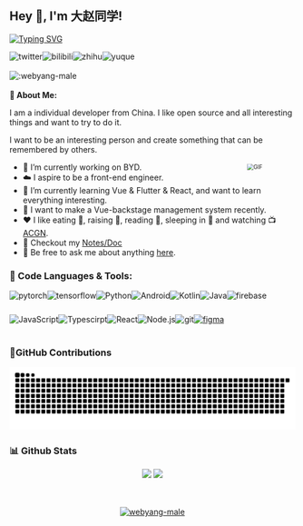 ## Hey 👋, I'm 大赵同学!

<!-- ![](https://visitor-badge.glitch.me/badge?page_id=webyang-male) -->
<p> 
<a href="https://git.io/typing-svg"><img src="https://readme-typing-svg.demolab.com?font=Fira+Code&pause=1000&color=1B91FF&width=435&lines=%E4%B8%8D%E4%BC%9A%E5%89%8D%E7%AB%AF%E7%9A%84%E6%B5%8B%E8%AF%95%E4%B8%8D%E6%98%AF%E5%A5%BD%E8%BF%90%E7%BB%B4" alt="Typing SVG" /></a>
</p>

<a href='https://twitter.com/realZhaoYang'><img align='left' alt="twitter" src="/assets/twitter.svg" height='18px'/></a>
<a href='https://space.bilibili.com/284523421'><img align='left' alt="bilibili" src="/assets/bilibili.svg" height='18px'/></a>
<a href='https://www.zhihu.com/people/shi-guang-fu-bi'><img align='left' alt="zhihu" src="/assets/bhu.svg" height='18px'/></a>
<a href='https://www.yuque.com/real_zy'><img align='left' alt="yuque" src="/assets/yuque.svg" height='18px'/></a>
<br>
<br>
<img src="https://count.getloli.com/get/@:webyang-male" alt=":webyang-male" />
<br>
<br>
**🧐  About Me:**

I am a individual developer from China. I like open source and all interesting things and want to try to do it.

I want to be an interesting person and create something that can be remembered by others.

<img align="right"  alt="GIF" src="https://raw.githubusercontent.com/rahul-jha98/rahul-jha98/main/techstack.gif" width=100px style="transform: scale(.7) !important;" />

- 🔭 I’m currently working on BYD.
- ☁️ I aspire to be a front-end engineer.
- 🌱 I’m currently learning Vue & Flutter & React, and want to learn everything interesting.
- 🤔 I want to make a Vue-backstage management system recently.
- ❤️ I like eating 🍉, raising 🐓, reading 📖, sleeping in 🛌 and watching 📺 [ACGN](https://en.wikipedia.org/wiki/ACG_(subculture)).
- 📝   Checkout my [Notes/Doc](https://zain-doc.vercel.app/)
- 💬 Be free to ask me about anything [here](https://github.com/webyang-male/webyang-male/issues).


### 🧰 Code Languages & Tools:

<a href="https://pytorch.org/" target="_blank"> <img align="left" src="https://raw.githubusercontent.com/rahul-jha98/github_readme_icons/main/language_and_tools/square/pytorch/pytorch.svg" alt="pytorch" height="42px"/> </a> 
<a href="https://www.tensorflow.org" target="_blank"> <img align="left" src="https://raw.githubusercontent.com/rahul-jha98/github_readme_icons/main/language_and_tools/square/tensorflow/tensorflow.svg" alt="tensorflow" height="42px"/> </a> 
<a href="https://www.python.org" target="_blank"><img align="left" alt="Python" height ="42px" src="https://raw.githubusercontent.com/rahul-jha98/github_readme_icons/main/language_and_tools/square/python/python.svg"></a>
<a href="https://developer.android.com" target="_blank"> <img align="left" alt="Android" height ="42px" src="https://raw.githubusercontent.com/rahul-jha98/github_readme_icons/main/language_and_tools/square/android/android.svg"> </a>
<a href="https://kotlinlang.org" target="_blank"><img align="left" alt="Kotlin" height ="42px" src="https://raw.githubusercontent.com/rahul-jha98/github_readme_icons/main/language_and_tools/square/kotlin/kotlin.svg"></a>
<a href="https://www.java.com" target="_blank"><img align="left" alt="Java" height ="42px" src="https://raw.githubusercontent.com/rahul-jha98/github_readme_icons/main/language_and_tools/square/java/java.svg"></a>
<a href="https://firebase.google.com/" target="_blank"> <img align="left" src="https://raw.githubusercontent.com/rahul-jha98/github_readme_icons/main/language_and_tools/square/firebase/firebase.svg" alt="firebase" height ="42px"/> </a>
<a href="https://developer.mozilla.org/en-US/docs/Web/JavaScript" target="_blank"> <img align="left" alt="JavaScript" height ="42px"  src="https://raw.githubusercontent.com/rahul-jha98/github_readme_icons/main/language_and_tools/square/javascript/javascript.svg"> </a>
<a href="https://www.typescriptlang.org/" target="_blank"><img align="left" alt="Typescirpt" height ="42px" src="https://raw.githubusercontent.com/rahul-jha98/github_readme_icons/main/language_and_tools/square/typescript/typescript.svg"></a>
<a href="https://reactjs.org/" target="_blank"> <img align="left" alt="React" height ="42px" src="https://raw.githubusercontent.com/rahul-jha98/github_readme_icons/main/language_and_tools/square/react/react.svg"></a>
<a href="https://nodejs.org" target="_blank"><img align="left" alt="Node.js" height ="42px" src="https://raw.githubusercontent.com/rahul-jha98/github_readme_icons/main/language_and_tools/square/node/node.svg"></a>
<a href="https://git-scm.com/" target="_blank"> <img src="https://raw.githubusercontent.com/rahul-jha98/github_readme_icons/main/language_and_tools/square/git-scm/git-scm.svg" align="left" alt="git" height='42px'/> </a>
<a href="https://www.figma.com/" target="_blank"> <img src="https://raw.githubusercontent.com/rahul-jha98/github_readme_icons/main/language_and_tools/square/figma/figma.svg" alt="figma" height="42px" /> </a>
<br>
<br>

### 🎯GitHub Contributions
![](https://raw.githubusercontent.com/webyang-male/webyang-male/main/assets/github-contribution-grid-snake.svg)
<br>

### 📊 Github Stats
<!-- GitHub数据统计 -->
<div align="center">
  <img height="137px" src="https://github-readme-stats.vercel.app/api?username=webyang-male&hide_title=true&hide_border=true&show_icons=trueline_height=21&text_color=000&icon_color=000&bg_color=0,ea6161,ffc64d,fffc4d,52fa5a&theme=graywhite" />
  <img height="137px" src="https://github-readme-stats.vercel.app/api/top-langs/?username=webyang-male&hide_title=true&hide_border=true&layout=compact&langs_count=6&text_color=000&icon_color=fff&bg_color=0,52fa5a,4dfcff,c64dff&theme=graywhite" />
</div>

<br>
<br>
<p align="center"> 
 <a href="https://github.com/webyang-male"><img src="https://github-profile-trophy.vercel.app/?username=webyang-male&margin-w=6&theme=radical&row=1" alt="webyang-male" /></a>
</p>

